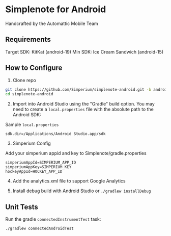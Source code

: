 # Simplenote for Android

Handcrafted by the Automattic Mobile Team

## Requirements

Target SDK: KitKat (android-19)
Min SDK: Ice Cream Sandwich (android-15)

## How to Configure

1) Clone repo

```bash
git clone https://github.com/Simperium/simplenote-android.git -b android-studio
cd simplenote-android
```

2) Import into Android Studio using the "Gradle" build option. You may need to create a `local.properties` file with the absolute path to the Android SDK:

Sample `local.properties`
```
sdk.dir=/Applications/Android Studio.app/sdk
```

3) Simperium Config

Add your simperium appid and key to Simplenote/gradle.properties

```
simperiumAppId=SIMPERIUM_APP_ID
simperiumAppKey=SIMPERIUM_KEY
hockeyAppId=HOCKEY_APP_ID
```

4) Add the analytics.xml file to support Google Analytics

5) Install debug build with Android Studio or `./gradlew installDebug`

## Unit Tests

Run the gradle `connectedInstrumentTest` task:

```bash
./gradlew connectedAndroidTest
```
